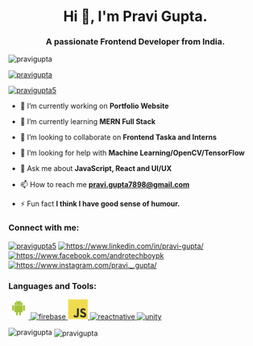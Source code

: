 <h1 align="center">Hi 👋, I'm Pravi Gupta.</h1>
<h3 align="center">A passionate Frontend Developer from India.</h3>

<p align="left"> <img src="https://komarev.com/ghpvc/?username=pravigupta&label=Profile%20views&color=0e75b6&style=flat" alt="pravigupta" /> </p>

<p align="left"> <a href="https://github.com/ryo-ma/github-profile-trophy"><img src="https://github-profile-trophy.vercel.app/?username=pravigupta" alt="pravigupta" /></a> </p>

<p align="left"> <a href="https://twitter.com/pravigupta5" target="blank"><img src="https://img.shields.io/twitter/follow/pravigupta5?logo=twitter&style=for-the-badge" alt="pravigupta5" /></a> </p>

- 🔭 I’m currently working on **Portfolio Website**

- 🌱 I’m currently learning **MERN Full Stack**

- 👯 I’m looking to collaborate on **Frontend Taska and Interns**

- 🤝 I’m looking for help with **Machine Learning/OpenCV/TensorFlow**

- 💬 Ask me about **JavaScript, React and UI/UX**

- 📫 How to reach me **pravi.gupta7898@gmail.com**

- ⚡ Fun fact **I think I have good sense of humour.**

<h3 align="left">Connect with me:</h3>
<p align="left">
<a href="https://twitter.com/PraviGupta5" target="blank"><img align="center" src="https://raw.githubusercontent.com/rahuldkjain/github-profile-readme-generator/master/src/images/icons/Social/twitter.svg" alt="pravigupta5" height="30" width="40" /></a>
<a href="https://linkedin.com/in/https://www.linkedin.com/in/pravi-gupta/" target="blank"><img align="center" src="https://raw.githubusercontent.com/rahuldkjain/github-profile-readme-generator/master/src/images/icons/Social/linked-in-alt.svg" alt="https://www.linkedin.com/in/pravi-gupta/" height="30" width="40" /></a>
<a href="https://fb.com/https://www.facebook.com/ANDROTECHBOYPK" target="blank"><img align="center" src="https://raw.githubusercontent.com/rahuldkjain/github-profile-readme-generator/master/src/images/icons/Social/facebook.svg" alt="https://www.facebook.com/androtechboypk" height="30" width="40" /></a>
<a href="https://instagram.com/https://www.instagram.com/pravi._.gupta/" target="blank"><img align="center" src="https://raw.githubusercontent.com/rahuldkjain/github-profile-readme-generator/master/src/images/icons/Social/instagram.svg" alt="https://www.instagram.com/pravi._.gupta/" height="30" width="40" /></a>
</p>

<h3 align="left">Languages and Tools:</h3>
<p align="left"> <a href="https://developer.android.com" target="_blank" rel="noreferrer"> <img src="https://raw.githubusercontent.com/devicons/devicon/master/icons/android/android-original-wordmark.svg" alt="android" width="40" height="40"/> </a> <a href="https://firebase.google.com/" target="_blank" rel="noreferrer"> <img src="https://www.vectorlogo.zone/logos/firebase/firebase-icon.svg" alt="firebase" width="40" height="40"/> </a> <a href="https://developer.mozilla.org/en-US/docs/Web/JavaScript" target="_blank" rel="noreferrer"> <img src="https://raw.githubusercontent.com/devicons/devicon/master/icons/javascript/javascript-original.svg" alt="javascript" width="40" height="40"/> </a> <a href="https://reactnative.dev/" target="_blank" rel="noreferrer"> <img src="https://reactnative.dev/img/header_logo.svg" alt="reactnative" width="40" height="40"/> </a> <a href="https://unity.com/" target="_blank" rel="noreferrer"> <img src="https://www.vectorlogo.zone/logos/unity3d/unity3d-icon.svg" alt="unity" width="40" height="40"/> </a> </p>

<p><img align="left" src="https://github-readme-stats.vercel.app/api/top-langs?username=pravigupta&show_icons=true&locale=en&layout=compact" alt="pravigupta" /></p>

<p>&nbsp;<img align="center" src="https://github-readme-stats.vercel.app/api?username=pravigupta&show_icons=true&locale=en" alt="pravigupta" /></p>
